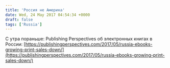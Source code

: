 ```yaml
---
title: 'Россия не Америка'
date: Wed, 24 May 2017 04:54:34 +0000
draft: false
tags: ['Russia']
---
```


С утра пораньше: Publishing Perspectives об электронных книгах в России: [https://publishingperspectives.com/2017/05/russia-ebooks-growing-print-sales-down/](https://publishingperspectives.com/2017/05/russia-ebooks-growing-print-sales-down/)